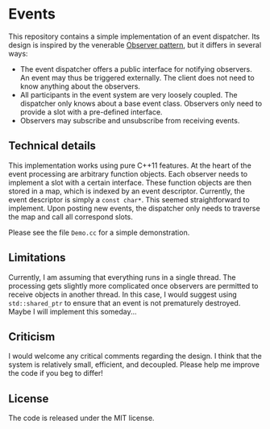 # Events

This repository contains a simple implementation of an event dispatcher.
Its design is inspired by the venerable [Observer
pattern](http://en.wikipedia.org/wiki/Observer_pattern), but it differs
in several ways:

* The event dispatcher offers a public interface for notifying
  observers. An event may thus be triggered externally. The client
  does not need to know anything about the observers.
* All participants in the event system are very loosely coupled. The
  dispatcher only knows about a base event class. Observers only need to
  provide a slot with a pre-defined interface.
* Observers may subscribe and unsubscribe from receiving events.

## Technical details

This implementation works using pure C++11 features. At the heart of the
event processing are arbitrary function objects. Each observer needs to
implement a slot with a certain interface. These function objects are
then stored in a map, which is indexed by an event descriptor.
Currently, the event descriptor is simply a `const char*`. This seemed
straightforward to implement. Upon posting new events, the dispatcher
only needs to traverse the map and call all correspond slots.

Please see the file `Demo.cc` for a simple demonstration.

## Limitations

Currently, I am assuming that everything runs in a single thread. The
processing gets slightly more complicated once observers are permitted
to receive objects in another thread. In this case, I would suggest
using `std::shared_ptr` to ensure that an event is not prematurely
destroyed. Maybe I will implement this someday...

## Criticism

I would welcome any critical comments regarding the design. I think that
the system is relatively small, efficient, and decoupled. Please help me
improve the code if you beg to differ!

## License

The code is released under the MIT license.
